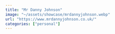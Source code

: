 ```yaml
---
title: "Mr Danny Johnson"
image: "~/assets/showcase/mrdannyjohnson.webp"
url: "https://www.mrdannyjohnson.co.uk/"
categories: ["personal"]
---
```

